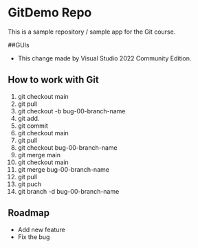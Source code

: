 # GitDemo Repo

This is a sample repository / sample app for the Git course.

##GUIs
* This change made by Visual Studio 2022 Community Edition.

## How to work with Git
1. git checkout main
2. git pull
3. git checkout -b bug-00-branch-name
4. git add.
5. git commit
6. git checkout main
7. git pull
8. git checkout bug-00-branch-name
9. git merge main
10. git checkout main
11. git merge bug-00-branch-name
12. git pull
13. git puch
14. git branch -d bug-00-branch-name


## Roadmap
* Add new feature
* Fix the bug
